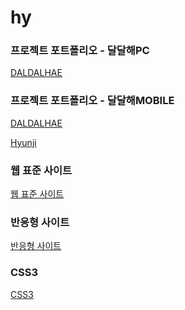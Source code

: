 # hy


<h3>프로젝트 포트폴리오 - 달달해PC</h3>
<a href="https://limhyunji1.github.io/hy/DALDALHAE_PC/pc_index.html">DALDALHAE</a>

<h3>프로젝트 포트폴리오 - 달달해MOBILE</h3>
<a href="https://limhyunji1.github.io/hy/DALDALHAE_MB/m_index.html">DALDALHAE</a>

<a href="https://limhyunji1.github.io/hy/html/">Hyunji</a>

<h3>웹 표준 사이트</h3>
<a href="https://limhyunji1.github.io/hy/html/webstandard/index.html">웹 표준 사이트</a>

<h3>반응형 사이트</h3>
<a href="https://limhyunji1.github.io/hy/html/responsive/index.html">반응형 사이트</a>

<h3>CSS3</h3>
<a href="https://limhyunji1.github.io/hy/html/css/index.html">CSS3</a>
